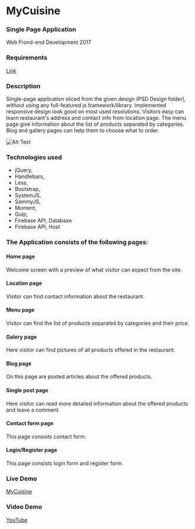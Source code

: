 # MyCuisine
### Single Page Application
Web Frond-end Development 2017

### Requirements
[Link](https://github.com/TelerikAcademy/Slice-and-Dice/blob/master/Course-Project/README.md)

### Description
Single-page application sliced from the given design (PSD Design folder), without using any full-featured js framework/library. Implemented responsive design look good on most used resolutions. Visitors easy can learn restaurant's address and contact info from location page. The menu page give information about the list of products separated by categories. Blog and gallery pages can help them to choose what to order.

![Alt Text](https://github.com/lorashopova/MyCuisine/blob/master/images/video-to-gif(3).gif)

### Technologies used

- jQuery,
- Handlebars,
- Less,
- Bootstrap,
- SystemJS,
- SammyJS,
- Moment,
- Gulp,
- Firebase API, Database
- Firebase API, Host

### The Application consists of the following pages:

#### Home page
Welcome screen with a preview of what visitor can expect from the site.

#### Location page
Visitor can find contact information about the restaurant.

#### Menu page 
Visitor can find the list of products separated by categories and their price.

#### Galery page
Here visitor can find pictures of all products offered in the restaurant.

#### Blog page
On this page are posted articles about the offered products. 

#### Single post page
Here visitor can read more detailed information about the offered products and leave a comment.

#### Contact form page
This page consists contact form.

#### Login/Register page
This page consists login form and register form.

### Live Demo
[MyCuisine](https://my-cuisine-63b0f.firebaseapp.com/)

### Video Demo
[YouTube](https://youtu.be/RTdRdqfEx8w)
